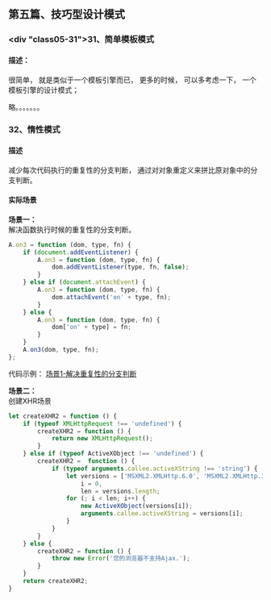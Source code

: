 ## <div id="class05">第五篇、技巧型设计模式</div>

### <div "class05-31">31、简单模板模式</div>
#### 描述：
很简单， 就是类似于一个模板引擎而已， 更多的时候， 可以多考虑一下， 一个模板引擎的设计模式；

略。。。。。。。


### <div id="class05-32">32、惰性模式</div>
#### 描述
减少每次代码执行的重复性的分支判断， 通过对对象重定义来拼比原对象中的分支判断。                        

#### 实际场景
**场景一：**                            
解决函数执行时候的重复性的分支判断。                  
```js
A.on3 = function (dom, type, fn) {
    if (document.addEventListener) {
        A.on3 = function (dom, type, fn) {
            dom.addEventListener(type, fn, false);
        }
    } else if (document.attachEvent) {
        A.on3 = function (dom, type, fn) {
            dom.attachEvent('on' + type, fn);
        }
    } else {
        A.on3 = function (dom, type, fn) {
            dom['on' + type] = fn;
        }
    }
    A.on3(dom, type, fn);
};
```
代码示例： [场景1-解决重复性的分支判断](./32章、惰性模式/01、场景1-解决重复性的分支判断.html)

**场景二：**                        
创建XHR场景
```js
let createXHR2 = function () {
    if (typeof XMLHttpRequest !== 'undefined') {
        createXHR2 = function () {
            return new XMLHttpRequest();
        }
    } else if (typeof ActiveXObject !== 'undefined') {
        createXHR2 =  function () {
            if (typeof arguments.callee.activeXString !== 'string') {
                let versions = ['MSXML2.XMLHttp.6.0', 'MSXML2.XMLHttp.3.0', 'MSXML2.XMLHttp'],
                    i = 0,
                    len = versions.length;
                for (; i < len; i++) {
                    new ActiveXObject(versions[i]);
                    arguments.callee.activeXString = versions[i];
                }
            }
        }
    } else {
        createXHR2 = function () {
            throw new Error('您的浏览器不支持Ajax.');
        }
    }
    return createXHR2;
}
```






